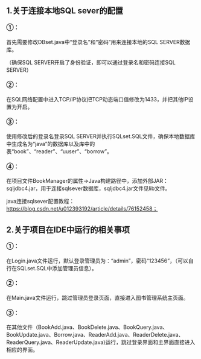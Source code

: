## 1.关于连接本地SQL sever的配置

#### ①：

首先需要修改DBset.java中“登录名”和“密码”用来连接本地的SQL SERVER数据库。

（确保SQL SERVER开启了身份验证，即可以通过登录名和密码连接SQL SERVER）

#### ②：

在SQL网络配置中进入TCP/IP协议把TCP动态端口值修改为1433，并把其他IP设置为开启。

#### ③：

使用修改后的登录名登录SQL SERVER并执行SQLset.SQL文件，确保本地数据库中生成名为“java”的数据库以及库中的表“book”、“reader”、“uuser”、“borrow”。

#### ④：

在项目文件BookManager的属性->Java构建路径中，添加外部JAR：sqljdbc4.jar，用于连接sqlsever数据库，sqljdbc4.jar文件见lib文件。

java连接sqlsever配置教程：https://blog.csdn.net/u012393192/article/details/76152458；

## 2.关于项目在IDE中运行的相关事项

#### ①：

在Login.java文件运行，默认登录管理员为：“admin”，密码“123456”，（可以自行在SQLset.SQL中添加管理员信息）。

#### ②：

在Main.java文件运行，跳过管理员登录页面，直接进入图书管理系统主页面。

#### ③：

在其他文件（BookAdd.java、BookDelete.java、BookQuery.java、BookUpdate.java、Borrow.java、ReaderAdd.java、ReaderDelete.java、ReaderQuery.java、ReaderUpdate.java)运行，跳过登录界面和主界面直接进入相应的界面。